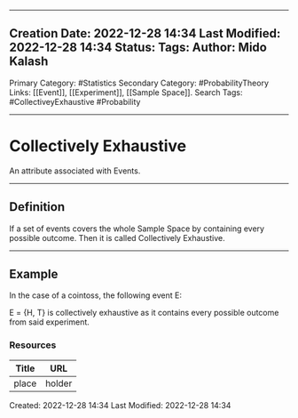 
---
Creation Date: 2022-12-28 14:34
Last Modified: 2022-12-28 14:34
Status:
Tags: 
Author: Mido Kalash
---

Primary Category: #Statistics 
Secondary Category: #ProbabilityTheory 
Links: [[Event]], [[Experiment]], [[Sample Space]].
Search Tags: #CollectiveyExhaustive #Probability 

---
# Collectively Exhaustive

An attribute associated with Events.


---
## Definition

If a set of events covers the whole Sample Space by containing every possible outcome. Then it is called Collectively Exhaustive. 

---
## Example

In the case of a cointoss, the following event E: 

E = {H, T} is collectively exhaustive as it contains every possible outcome from said experiment. 


### Resources

| **Title** | **URL** |
| ----- | ---- |
| place | holder |



Created: 2022-12-28 14:34
Last Modified: 2022-12-28 14:34
